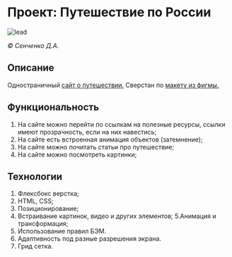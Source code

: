 # Проект: Путешествие по России
![lead](https://user-images.githubusercontent.com/114693652/200922520-e8c548b7-a38c-4a7e-a325-67b7a71ad20e.png)

*© Сенченко Д.А.*


## Описание
Одностраничный [сайт о путешествии.](https://dmitrysa1996.github.io/russian-travel/) Сверстан по [макету из фигмы.](https://www.figma.com/file/5S2WSbEFL6awjVWJ0NWL8Q/Sprint-3_-Russia-_-desktop-%2B-mobile?node-id=62863%3A634)

## Функциональность
1. На сайте можно перейти по ссылкам на полезные ресурсы, ссылки имеют прозрачность, если на них навестись;
2. На сайте есть встроенная анимация объектов (затемнение);
3. На сайте можно почитать статьи про путешествие;
4. На сайте можно посмотреть картинки;

## Технологии
1. Флексбокс верстка;
2. HTML, CSS;
3. Позиционирование;
4. Встраивание картинок, видео и других элементов;
5.Анимация и трансформация;
6. Использование правил БЭМ.
7. Адаптивность под разные разрешения экрана.
8. Грид сетка.
